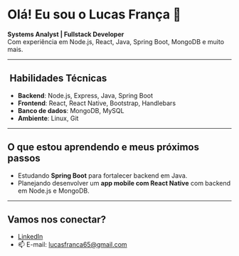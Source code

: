 # Olá! Eu sou o Lucas França 👋

**Systems Analyst | Fullstack Developer**  
Com experiência em Node.js, React, Java, Spring Boot, MongoDB e muito mais.

---

## ​ Habilidades Técnicas
- **Backend**: Node.js, Express, Java, Spring Boot  
- **Frontend**: React, React Native, Bootstrap, Handlebars  
- **Banco de dados**: MongoDB, MySQL  
- **Ambiente**: Linux, Git  

---

##  O que estou aprendendo e meus próximos passos
- Estudando **Spring Boot** para fortalecer backend em Java.  
- Planejando desenvolver um **app mobile com React Native** com backend em Node.js e MongoDB.

---

##  Vamos nos conectar?
- [LinkedIn](https://www.linkedin.com/in/lucas-oliveira-franca/)  
- 📫 E-mail: lucasfranca65@gmail.com  

<!-- - 🌱 I’m currently learning ...
- 👯 I’m looking to collaborate on ...
- 🤔 I’m looking for help with ...
- 💬 Ask me about ...
- 📫 How to reach me: ...
- 😄 Pronouns: ...
- ⚡ Fun fact: ... 
-->
